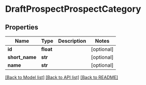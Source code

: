 # DraftProspectProspectCategory

## Properties
Name | Type | Description | Notes
------------ | ------------- | ------------- | -------------
**id** | **float** |  | [optional] 
**short_name** | **str** |  | [optional] 
**name** | **str** |  | [optional] 

[[Back to Model list]](../README.md#documentation-for-models) [[Back to API list]](../README.md#documentation-for-api-endpoints) [[Back to README]](../README.md)

